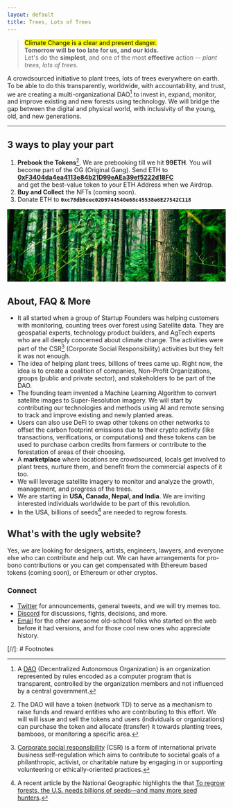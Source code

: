 ```yaml
---
layout: default
title: Trees, Lots of Trees
---
```


> <mark>Climate Change is a clear and present danger.</mark>\
> __Tomorrow will be too late for us, and our kids.__\
> Let's do the __simplest__, and one of the most __effective__ action -- _plant trees, lots of trees._

A crowdsourced initiative to plant trees, lots of trees everywhere on earth. To be able to do this transparently, worldwide, with accountability, and trust, we are creating a multi-organizational DAO[^DAO] to invest in, expand, monitor, and improve existing and new forests using technology. We will bridge the gap between the digital and physical world, with inclusivity of the young, old, and new generations.

---

## 3 ways to play your part

1. __Prebook the Tokens__[^token]. We are prebooking till we hit __99ETH__. You will become part of the OG (Original Gang). Send ETH to\
<a href="https://etherscan.io/address/0xf3404da4ea4113e84b21d99eaea39ef5222d18fc">__0xF3404da4ea4113e84b21D99eAEa39ef5222d18FC__</a>\
and get the best-value token to your ETH Address when we Airdrop.
2. __Buy and Collect__ the NFTs (coming soon).
3. Donate ETH to __`0xc78db9cec02D9744540e68c45538e6E27542C118`__

<img class="full" src="/static/img/trees-cover.webp" alt="Trees, Lots of Trees" loading="lazy">

## About, FAQ & More

- It all started when a group of Startup Founders was helping customers with monitoring, counting trees over forest using Satellite data. They are geospatial experts, technology product builders, and AgTech experts who are all deeply concerned about climate change. The activities were part of the CSR[^CSR] (Corporate Social Responsibility) activities but they felt it was not enough.
- The idea of helping plant trees, billions of trees came up. Right now, the idea is to create a coalition of companies, Non-Profit Organizations, groups (public and private sector), and stakeholders to be part of the DAO.
- The founding team invented a Machine Learning Algorithm to convert satellite images to Super-Resolution imagery. We will start by contributing our technologies and methods using AI and remote sensing to track and improve existing and newly planted areas.
- Users can also use DeFi to swap other tokens on other networks to offset the carbon footprint emissions due to their crypto activity (like transactions, verifications, or computations) and these tokens can be used to purchase carbon credits from farmers or contribute to the forestation of areas of their choosing.
- A __marketplace__ where locations are crowdsourced, locals get involved to plant trees, nurture them, and benefit from the commercial aspects of it too.
- We will leverage satellite imagery to monitor and analyze the growth, management, and progress of the trees.
- We are starting in __USA, Canada, Nepal, and India__. We are inviting interested individuals worldwide to be part of this revolution.
- In the USA, billions of seeds[^regrowforest] are needed to regrow forests.

## What's with the ugly website?

Yes, we are looking for designers, artists, engineers, lawyers, and everyone else who can contribute and help out. We can have arrangements for pro-bono contributions or you can get compensated with Ethereum based tokens (coming soon), or Ethereum or other cryptos.

### Connect

- [Twitter](https://twitter.com/TreesMoreTrees) for announcements, general tweets, and we will try memes too.
- [Discord](https://discord.gg/BEmRQ3zp) for discussions, fights, decisions, and more.
- [Email](mailto:hi@treeslotsoftrees.org) for the other awesome old-school folks who started on the web before it had versions, and for those cool new ones who appreciate history.

[//]: # Footnotes

[^DAO]: A [DAO](https://en.wikipedia.org/wiki/Decentralized_autonomous_organization) (Decentralized Autonomous Organization) is an organization represented by rules encoded as a computer program that is transparent, controlled by the organization members and not influenced by a central government.

[^ETH]: [Ethereum](https://ethereum.org/) is the community-run technology powering the cryptocurrency ether (ETH) and thousands of decentralized applications.

[^NFT]: An [NFT](https://en.wikipedia.org/wiki/Non-fungible_token) (non-fungible token) is a unique and non-interchangeable unit of data stored on a digital ledger (blockchain). NFTs can be associated with reproducible digital files such as photos, videos, and audio.

[^CSR]: [Corporate social responsibility](https://en.wikipedia.org/wiki/Corporate_social_responsibility) (CSR) is a form of international private business self-regulation which aims to contribute to societal goals of a philanthropic, activist, or charitable nature by engaging in or supporting volunteering or ethically-oriented practices.

[^token]: The DAO will have a token (network TD) to serve as a mechanism to raise funds and reward entities who are contributing to this effort. We will will issue and sell the tokens and users (individuals or organizations) can purchase the token and allocate (transfer) it towards planting trees, bamboos, or monitoring a specific area.

[^regrowforest]: A recent article by the National Geographic highlights the that [To regrow forests, the U.S. needs billions of seeds—and many more seed hunters](https://www.nationalgeographic.com/environment/article/to-regrow-forests-us-needs-billions-of-seeds-many-more-seed-hunters).
